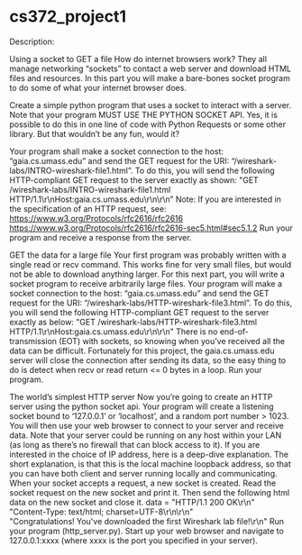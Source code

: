# cs372_project1

Description:

Using a socket to GET a file
How do internet browsers work? They all manage networking “sockets” to contact a web 
server and download HTML files and resources. In this part you will make a bare-bones
socket program to do some of what your internet browser does.

Create a simple python program that uses a socket to interact with a server. Note that 
your program MUST USE THE PYTHON SOCKET API. Yes, it is possible to do this in 
one line of code with Python Requests or some other library. But that wouldn’t be any 
fun, would it?


Your program shall make a socket connection to the host: “gaia.cs.umass.edu” and send 
the GET request for the URI: “/wireshark-labs/INTRO-wireshark-file1.html”. To do this, you will 
send the following HTTP-compliant GET request to the server exactly as shown:
"GET /wireshark-labs/INTRO-wireshark-file1.html HTTP/1.1\r\nHost:gaia.cs.umass.edu\r\n\r\n”
Note: If you are interested in the specification of an HTTP request, see: 
https://www.w3.org/Protocols/rfc2616/rfc2616
https://www.w3.org/Protocols/rfc2616/rfc2616-sec5.html#sec5.1.2
Run your program and receive a response from the server. 

GET the data for a large file
Your first program was probably written with a single read or recv command. This works 
fine for very small files, but would not be able to download anything larger. For this next 
part, you will write a socket program to receive arbitrarily large files. 
Your program will make a socket connection to the host: “gaia.cs.umass.edu” and send the 
GET request for the URI: “/wireshark-labs/HTTP-wireshark-file3.html”. To do this, you will send 
the following HTTP-compliant GET request to the server exactly as below:
"GET /wireshark-labs/HTTP-wireshark-file3.html HTTP/1.1\r\nHost:gaia.cs.umass.edu\r\n\r\n"
There is no end-of-transmission (EOT) with sockets, so knowing when you’ve received 
all the data can be difficult. Fortunately for this project, the gaia.cs.umass.edu server will 
close the connection after sending its data, so the easy thing to do is detect when recv 
or read return <= 0 bytes in a loop.
Run your program.

The world’s simplest HTTP server
Now you’re going to create an HTTP server using the python socket api. Your program 
will create a listening socket bound to ‘127.0.0.1’ or ‘localhost’, and a random port
number > 1023. You will then use your web browser to connect to your server and 
receive data. Note that your server could be running on any host within your LAN (as 
long as there’s no firewall that can block access to it).
If you are interested in the choice of IP address, here is a deep-dive explanation. The 
short explanation, is that this is the local machine loopback address, so that you can 
have both client and server running locally and communicating.
When your socket accepts a request, a new socket is created. Read the socket request on the new 
socket and print it. Then send the following html data on the new socket and close it.
 data = "HTTP/1.1 200 OK\r\n"\
 "Content-Type: text/html; charset=UTF-8\r\n\r\n"\
 "<html>Congratulations! You've downloaded the first Wireshark lab file!</html>\r\n"
Run your program (http_server.py). Start up your web browser and navigate to 
127.0.0.1:xxxx (where xxxx is the port you specified in your server).
